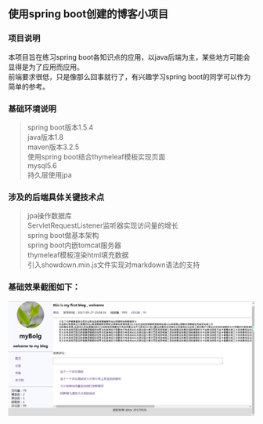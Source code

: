 ## 使用spring boot创建的博客小项目
### 项目说明
本项目旨在练习spring boot各知识点的应用，以java后端为主，某些地方可能会显得是为了应用而应用。<br/>
前端要求很低，只是像那么回事就行了，有兴趣学习spring boot的同学可以作为简单的参考。<br/>

### 基础环境说明
>spring boot版本1.5.4<br/>
>java版本1.8<br/>
>maven版本3.2.5<br/>
>使用spring boot结合thymeleaf模板实现页面<br/>
>mysql5.6<br/>
>持久层使用jpa<br/>

### 涉及的后端具体关键技术点
>jpa操作数据库<br/>
>ServletRequestListener监听器实现访问量的增长<br/>
>spring boot做基本架构<br/>
>spring boot内嵌tomcat服务器<br/>
>thymeleaf模板渲染html填充数据<br/>
>引入showdown.min.js文件实现对markdown语法的支持

### 基础效果截图如下：
![页面布局截图](images/buju1.png)